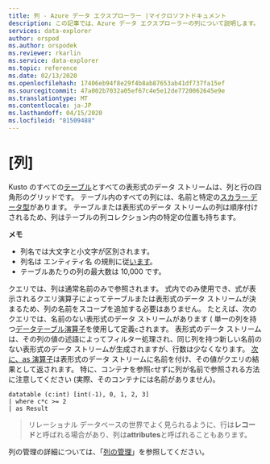 ```yaml
---
title: 列 - Azure データ エクスプローラー |マイクロソフトドキュメント
description: この記事では、Azure データ エクスプローラーの列について説明します。
services: data-explorer
author: orspod
ms.author: orspodek
ms.reviewer: rkarlin
ms.service: data-explorer
ms.topic: reference
ms.date: 02/13/2020
ms.openlocfilehash: 17406eb94f8e29f4b8ab87653ab41df737fa15ef
ms.sourcegitcommit: 47a002b7032a05ef67c4e5e12de7720062645e9e
ms.translationtype: MT
ms.contentlocale: ja-JP
ms.lasthandoff: 04/15/2020
ms.locfileid: "81509488"
---
```

# <a name="columns"></a>[列]

Kusto のすべての[テーブル](tables.md)とすべての表形式のデータ ストリームは、列と行の四角形のグリッドです。 テーブル内のすべての列には、名前と特定の[スカラー データ型](../scalar-data-types/index.md)があります。 テーブルまたは表形式のデータ ストリームの列は順序付けされるため、列はテーブルの列コレクション内の特定の位置も持ちます。

**メモ**  

* 列名では大文字と小文字が区別されます。
* 列名は エンティティ名 の規則に従[います](./entity-names.md)。
* テーブルあたりの列の最大数は 10,000 です。

クエリでは、列は通常名前のみで参照されます。 式内でのみ使用でき、式が表示されるクエリ演算子によってテーブルまたは表形式のデータ ストリームが決まるため、列の名前をスコープを追加する必要はありません。 たとえば、次のクエリでは、名前のない表形式のデータ ストリームがあります ( 単一の列を持つ[データテーブル演算子](../datatableoperator.md)を使用して定義`c`されます。 表形式のデータ ストリームは、その列の値の述語によってフィルター処理され、同じ列を持つ新しい名前のない表形式のデータ ストリームが生成されますが、行数は少なくなります。 [次に、as 演算子](../asoperator.md)は表形式のデータ ストリームに名前を付け、その値がクエリの結果として返されます。
特に、コンテナを参照`c`せずに列が名前で参照される方法に注意してください (実際、そのコンテナには名前がありません)。

```kusto
datatable (c:int) [int(-1), 0, 1, 2, 3]
| where c*c >= 2
| as Result
```

> リレーショナル データベースの世界でよく見られるように、行は**レコード**と呼ばれる場合があり、列は**attributes**と呼ばれることもあります。

列の管理の詳細については、「[列の管理](../../management/columns.md)」を参照してください。